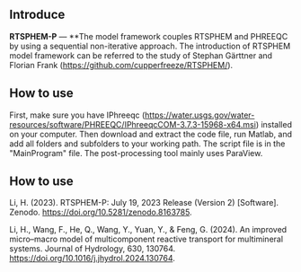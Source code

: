 ## Introduce

**RTSPHEM-P** — **The model framework couples RTSPHEM and PHREEQC by using a sequential non-iterative approach. The introduction of RTSPHEM model framework can be referred to the study of Stephan Gärttner and Florian Frank (https://github.com/cupperfreeze/RTSPHEM/).

## How to use
First, make sure you have IPhreeqc (https://water.usgs.gov/water-resources/software/PHREEQC/IPhreeqcCOM-3.7.3-15968-x64.msi) installed on your computer. Then download and extract the code file, run Matlab, and add all folders and subfolders to your working path.
The script file is in the "MainProgram" file. The post-processing tool mainly uses ParaView.

## How to use
Li, H. (2023). RTSPHEM-P: July 19, 2023 Release (Version 2) [Software]. Zenodo. https://doi.org/10.5281/zenodo.8163785.

Li, H., Wang, F., He, Q., Wang, Y., Yuan, Y., & Feng, G. (2024). An improved micro–macro model of multicomponent reactive transport for multimineral systems. Journal of Hydrology, 630, 130764. https://doi.org/10.1016/j.jhydrol.2024.130764.
